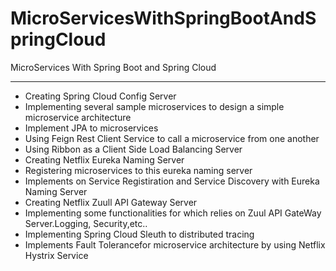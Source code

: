 # MicroServicesWithSpringBootAndSpringCloud
MicroServices With Spring Boot and Spring Cloud


******************************************************************

* Creating Spring Cloud Config Server
* Implementing several sample microservices to design a simple microservice architecture
* Implement JPA to microservices
* Using Feign Rest Client Service to call a microservice from one another
* Using Ribbon as a Client Side Load Balancing Server
* Creating Netflix Eureka Naming Server
* Registering microservices to this eureka naming server
* Implements on Service Registiration and Service Discovery with Eureka Naming Server
* Creating Netflix Zuull API Gateway Server
* Implementing some functionalities for which relies on Zuul API GateWay Server.Logging, Security,etc..
* Implementing Spring Cloud Sleuth to distributed tracing
* Implements Fault Tolerancefor microservice architecture by using Netflix Hystrix Service
